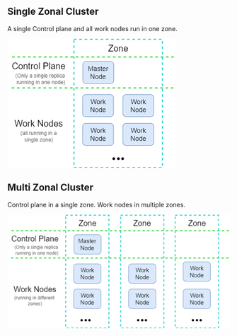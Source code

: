 ## Single Zonal Cluster

A single Control plane and all work nodes run in one zone.

![](../../images/gke_zonal_cluster/single_zonal_cluster_structure.drawio.png)

## Multi Zonal Cluster

Control plane in a single zone. Work nodes in multiple zones.

![](../../images/gke_zonal_cluster/multi_zonal_cluster_structure.drawio.png)
